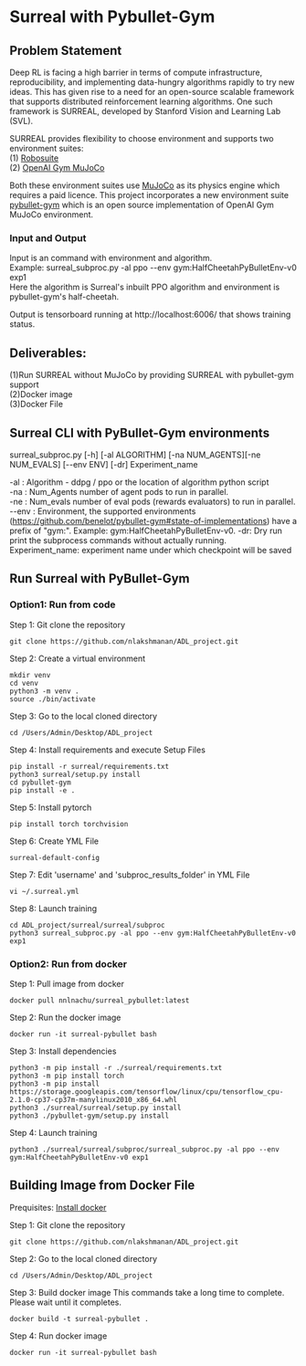 # Surreal with Pybullet-Gym

## Problem Statement

Deep RL is facing a high barrier in terms of compute infrastructure, reproducibility, and implementing data-hungry algorithms  rapidly to try new ideas. This has given rise to a need for an open-source scalable framework that supports distributed reinforcement learning algorithms. One such framework is SURREAL, developed by Stanford Vision and Learning Lab (SVL).

SURREAL provides flexibility to choose environment and supports two environment suites:<br />
(1) [Robosuite](https://github.com/StanfordVL/robosuite) <br />
(2) [OpenAI Gym MuJoCo](https://gym.openai.com/envs/#mujoco)

Both these environment suites use [MuJoCo](http://www.mujoco.org/) as its physics engine which requires a paid licence. This project incorporates a new environment suite [pybullet-gym](https://github.com/benelot/pybullet-gym) which is an open source implementation of OpenAI Gym MuJoCo environment. 

### Input and Output
Input is an command with environment and algorithm. <br/>
Example: surreal_subproc.py -al ppo --env gym:HalfCheetahPyBulletEnv-v0 exp1 <br/>
Here the algorithm is Surreal's inbuilt PPO algorithm and environment is pybullet-gym's half-cheetah.<br/>

Output is tensorboard running at http://localhost:6006/  that shows training status.

## Deliverables:
(1)Run SURREAL without MuJoCo by providing SURREAL with pybullet-gym support <br />
(2)Docker image <br />
(3)Docker File

## Surreal CLI with PyBullet-Gym environments

surreal_subproc.py [-h] [-al ALGORITHM] [-na NUM_AGENTS][-ne NUM_EVALS] [--env ENV]  [-dr] Experiment_name <br/>

-al : Algorithm - ddpg / ppo or the location of algorithm python script <br/>
-na : Num_Agents number of agent pods to run in parallel.<br/>
-ne : Num_evals number of eval pods (rewards evaluators) to run in parallel.<br/>
--env : Environment, the supported environments (https://github.com/benelot/pybullet-gym#state-of-implementations) have a prefix of "gym:". Example: gym:HalfCheetahPyBulletEnv-v0.
-dr: Dry run print the subprocess commands without actually running. <br/>
Experiment_name: experiment name under which checkpoint will be saved


## Run Surreal with PyBullet-Gym

### Option1: Run from code
Step 1: Git clone the repository
```
git clone https://github.com/nlakshmanan/ADL_project.git
``` 
Step 2: Create a virtual environment
```
mkdir venv
cd venv
python3 -m venv .
source ./bin/activate
```
Step 3: Go to the local cloned directory 
```
cd /Users/Admin/Desktop/ADL_project
```

Step 4: Install requirements and execute Setup Files
```
pip install -r surreal/requirements.txt
python3 surreal/setup.py install
cd pybullet-gym
pip install -e .
```
Step 5: Install pytorch
```
pip install torch torchvision
```
Step 6: Create YML File
```
surreal-default-config
```
Step 7: Edit 'username' and 'subproc_results_folder' in YML File
```
vi ~/.surreal.yml
```
Step 8: Launch training
```
cd ADL_project/surreal/surreal/subproc
python3 surreal_subproc.py -al ppo --env gym:HalfCheetahPyBulletEnv-v0 exp1
```

### Option2: Run from docker
Step 1: Pull image from docker
```
docker pull nnlnachu/surreal_pybullet:latest
```
Step 2: Run the docker image
```
docker run -it surreal-pybullet bash
```
Step 3: Install dependencies
```
python3 -m pip install -r ./surreal/requirements.txt
python3 -m pip install torch
python3 -m pip install https://storage.googleapis.com/tensorflow/linux/cpu/tensorflow_cpu-2.1.0-cp37-cp37m-manylinux2010_x86_64.whl
python3 ./surreal/surreal/setup.py install 
python3 ./pybullet-gym/setup.py install 
```
Step 4: Launch training
```
python3 ./surreal/surreal/subproc/surreal_subproc.py -al ppo --env gym:HalfCheetahPyBulletEnv-v0 exp1
```

## Building Image from Docker File
Prequisites: [Install docker](https://docs.docker.com/install/) 

Step 1: Git clone the repository
```
git clone https://github.com/nlakshmanan/ADL_project.git
``` 
Step 2:  Go to the local cloned directory 
```
cd /Users/Admin/Desktop/ADL_project
```
Step 3: Build docker image
This commands take a long time to complete. Please wait until it completes.
```
docker build -t surreal-pybullet .
```
Step 4: Run docker image 
```
docker run -it surreal-pybullet bash
```

